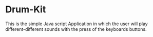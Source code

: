 # Drum-Kit 
This is the simple Java script Application in which the user will play different-different sounds with the press of the keyboards buttons.
